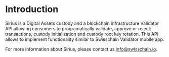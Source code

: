 # Introduction

Sirius is a Digital Assets custody and a blockchain infrastructure Validator API allowing consumers to programatically validate, approve or reject: transactions, custody initialization and custody root key rotation. This API allows to implement functionality similar to Swisschain Validator mobile app.

For more information about Sirius, please contact us [info@swisschain.io](mailto:info@swisschain.io).
